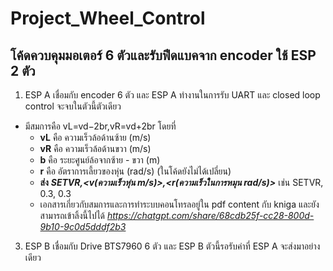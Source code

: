 # Project_Wheel_Control
## โค้ดควบคุมมอเตอร์ 6 ตัวและรับฟีดแบคจาก encoder ใช้ ESP 2 ตัว
1. ESP A เชื่อมกับ encoder 6 ตัว และ ESP A ทำงานในการรับ UART และ closed loop control จะจบในตัวนี้ตัวเดียว
* มีสมการคือ vL​=vd​−2b​r,vR​=vd​+2b​r โดยที่
   * **vL**  คือ ความเร็วล้อด้านซ้าย (m/s)
   * **vR** คือ ความเร็วล้อด้านขวา (m/s)
   * **b** คือ ระยะศูนย์ล้อจากซ้าย - ขวา (m)
   * **r** คือ อัตราการเลี้ยวของหุ่น (rad/s) (ในโค้ดยังไม่ได้เปลี่ยน)
   * **ส่ง** ***SETVR,<v(ความเร็วหุ่น m/s)>,<r(ความเร็วในการหมุน rad/s)>*** เช่น SETVR, 0.3, 0.3
   * เอกสารเกี่ยวกับสมการและการทำระบบคอนโทรลอยู่ใน pdf content กับ kniga และยังสามารถเข้าลิ้งนี้ไปได้ *https://chatgpt.com/share/68cdb25f-cc28-800d-9b10-9c0d5dddf2b3*
3. ESP B เชื่อมกับ Drive BTS7960 6 ตัว และ ESP B ตัวนี้รอรับค่าที่ ESP A จะส่งมาอย่างเดียว
